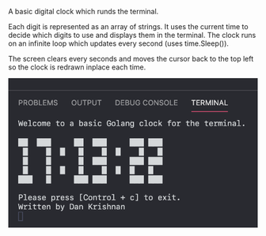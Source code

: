 A basic digital clock which runds the terminal.

Each digit is represented as an array of strings. It uses the current time to decide which digits to use and displays them in the terminal. The clock runs on an infinite loop which updates every second (uses time.Sleep()).

The screen clears every seconds and moves the cursor back to the top left so the clock is redrawn inplace each time.

![screenshot](/digitalClock.png)
